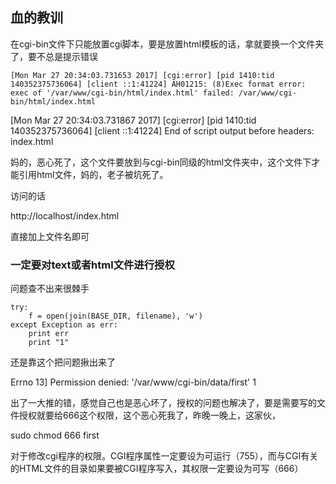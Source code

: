## 血的教训

在cgi-bin文件下只能放置cgi脚本，要是放置html模板的话，拿就要换一个文件夹了，要不总是提示错误

    [Mon Mar 27 20:34:03.731653 2017] [cgi:error] [pid 1410:tid 140352375736064] [client ::1:41224] AH01215: (8)Exec format error: exec of '/var/www/cgi-bin/html/index.html' failed: /var/www/cgi-bin/html/index.html
[Mon Mar 27 20:34:03.731867 2017] [cgi:error] [pid 1410:tid 140352375736064] [client ::1:41224] End of script output before headers: index.html


妈的，恶心死了，这个文件要放到与cgi-bin同级的html文件夹中，这个文件下才能引用html文件，妈的，老子被坑死了。

访问的话

http://localhost/index.html

直接加上文件名即可

###  一定要对text或者html文件进行授权  

问题查不出来很棘手

    try:
        f = open(join(BASE_DIR, filename), 'w')
    except Exception as err:
        print err  
        print "1"


还是靠这个把问题揪出来了

Errno 13] Permission denied: '/var/www/cgi-bin/data/first' 1 

出了一大推的错，感觉自己也是恶心坏了，授权的问题也解决了，要是需要写的文件授权就要给666这个权限，这个恶心死我了，昨晚一晚上，这家伙，

 sudo chmod 666 first

对于修改cgi程序的权限。CGI程序属性一定要设为可运行（755），而与CGI有关的HTML文件的目录如果要被CGI程序写入，其权限一定要设为可写（666）
